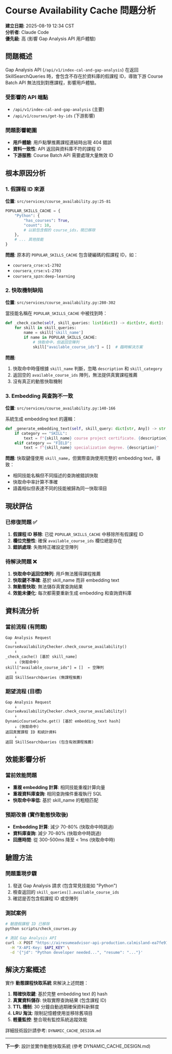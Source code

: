 # Course Availability Cache 問題分析

**建立日期**: 2025-08-19 12:34 CST  
**分析者**: Claude Code  
**優先級**: 高 (影響 Gap Analysis API 用戶體驗)

## 問題概述

Gap Analysis API (`/api/v1/index-cal-and-gap-analysis`) 在返回 SkillSearchQueries 時，會包含不存在於資料庫的假課程 ID，導致下游 Course Batch API 無法找到對應課程，影響用戶體驗。

### 受影響的 API 端點
- `/api/v1/index-cal-and-gap-analysis` (主要)
- `/api/v1/courses/get-by-ids` (下游影響)

### 問題影響範圍
- **用戶體驗**: 用戶點擊推薦課程連結時出現 404 錯誤
- **資料一致性**: API 返回與資料庫不符的課程 ID
- **下游服務**: Course Batch API 需要處理大量無效 ID

## 根本原因分析

### 1. 假課程 ID 來源

**位置**: `src/services/course_availability.py:25-81`

```python
POPULAR_SKILLS_CACHE = {
    "Python": {
        "has_courses": True,
        "count": 10,
        # 以前包含假的 course_ids，現已移除
    },
    # ... 其他技能
}
```

**問題**: 原本的 `POPULAR_SKILLS_CACHE` 包含硬編碼的假課程 ID，如：
- `coursera_crse:v1-2702`
- `coursera_crse:v1-2703` 
- `coursera_spzn:deep-learning`

### 2. 快取機制缺陷

**位置**: `src/services/course_availability.py:280-302`

當技能名稱在 `POPULAR_SKILLS_CACHE` 中被找到時：

```python
def _check_cache(self, skill_queries: list[dict]) -> dict[str, dict]:
    for skill in skill_queries:
        name = skill['skill_name']
        if name in POPULAR_SKILLS_CACHE:
            # 快取命中，但返回空陣列
            skill["available_course_ids"] = []  # 臨時解決方案
```

**問題**:
1. 快取命中時僅根據 `skill_name` 判斷，忽略 `description` 和 `skill_category`
2. 返回空的 `available_course_ids` 陣列，無法提供真實課程推薦
3. 沒有真正的動態快取機制

### 3. Embedding 與查詢不一致

**位置**: `src/services/course_availability.py:140-166`

系統生成 embedding text 的邏輯：

```python
def _generate_embedding_text(self, skill_query: dict[str, Any]) -> str:
    if category == "SKILL":
        text = f"{skill_name} course project certificate. {description}"
    elif category == "FIELD":
        text = f"{skill_name} specialization degree. {description}"
```

**問題**: 快取鍵僅使用 `skill_name`，但實際查詢使用完整的 embedding text，導致：
- 相同技能名稱但不同描述的查詢被錯誤快取
- 快取命中率計算不準確
- 語義相似但表達不同的技能被歸為同一快取項目

## 現狀評估

### 已修復問題 ✅
1. **假課程 ID 移除**: 已從 `POPULAR_SKILLS_CACHE` 中移除所有假課程 ID
2. **欄位完整性**: 確保 `available_course_ids` 欄位總是存在
3. **錯誤處理**: 失敗時正確設定空陣列

### 待解決問題 ❌
1. **快取命中返回空陣列**: 用戶無法獲得課程推薦
2. **快取鍵不準確**: 基於 skill_name 而非 embedding text
3. **無動態快取**: 無法儲存真實查詢結果
4. **效能未優化**: 每次都需要重新生成 embedding 和查詢資料庫

## 資料流分析

### 當前流程 (有問題)
```
Gap Analysis Request
    ↓
CourseAvailabilityChecker.check_course_availability()
    ↓
_check_cache() [基於 skill_name]
    ↓ (快取命中)
skill["available_course_ids"] = []  ← 空陣列
    ↓
返回 SkillSearchQueries (無課程推薦)
```

### 期望流程 (目標)
```
Gap Analysis Request
    ↓
CourseAvailabilityChecker.check_course_availability()
    ↓
DynamicCourseCache.get() [基於 embedding_text hash]
    ↓ (快取命中)
返回真實課程 ID 和統計資料
    ↓
返回 SkillSearchQueries (包含有效課程推薦)
```

## 效能影響分析

### 當前效能問題
- **重複 embedding 計算**: 相同技能重複計算向量
- **重複資料庫查詢**: 相同查詢條件重複執行 SQL
- **快取命中率低**: 基於 skill_name 的粗糙匹配

### 預期改善 (實作動態快取後)
- **Embedding 計算**: 減少 70-80% (快取命中時跳過)
- **資料庫查詢**: 減少 70-80% (快取命中時跳過)
- **回應時間**: 從 300-500ms 降至 < 1ms (快取命中時)

## 驗證方法

### 問題重現步驟
1. 發送 Gap Analysis 請求 (包含常見技能如 "Python")
2. 檢查返回的 `skill_queries[].available_course_ids`
3. 確認是否包含假課程 ID 或空陣列

### 測試案例
```bash
# 驗證假課程 ID 已移除
python scripts/check_courses.py

# 測試 Gap Analysis API
curl -X POST "https://airesumeadvisor-api-production.calmisland-ea7fe91e.japaneast.azurecontainerapps.io/api/v1/index-cal-and-gap-analysis" \
  -H "X-API-Key: $API_KEY" \
  -d '{"jd": "Python developer needed...", "resume": "..."}'
```

## 解決方案概述

實作 **動態課程快取系統** 來解決上述問題：

1. **精確快取鍵**: 基於完整 embedding text 的 hash
2. **真實資料儲存**: 快取實際查詢結果 (包含課程 ID)
3. **TTL 機制**: 30 分鐘自動過期確保資料新鮮度
4. **LRU 淘汰**: 限制記憶體使用並移除舊項目
5. **輕量監控**: 整合現有監控系統追蹤效能

詳細技術設計請參考: `DYNAMIC_CACHE_DESIGN.md`

---

**下一步**: 設計並實作動態快取系統 (參考 DYNAMIC_CACHE_DESIGN.md)